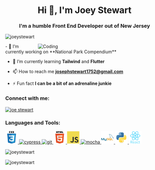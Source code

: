 
<h1 align="center">Hi 👋, I'm Joey Stewart</h1>
<h3 align="center">I'm a humble Front End Developer out of New Jersey</h3>

<p align="left"> <img src="https://komarev.com/ghpvc/?username=joeystewart&label=Profile%20views&color=0e75b6&style=flat" alt="joeystewart" /> </p>
<img align="right" alt="Coding" width="400" src="https://media.giphy.com/media/06vbLCWUQcDKGFVjPt/giphy.gif">
- 🔭 I’m currently working on **National Park Compendium** 

- 🌱 I’m currently learning **Tailwind** and **Flutter**

- 📫 How to reach me **josephstewart1752@gmail.com**

- ⚡ Fun fact **I can be a bit of an adrenaline junkie**

<h3 align="left">Connect with me:</h3>
<p align="left">
<a href="https://linkedin.com/in/joe stewart" target="blank"><img align="center" src="https://raw.githubusercontent.com/rahuldkjain/github-profile-readme-generator/master/src/images/icons/Social/linked-in-alt.svg" alt="joe stewart" height="30" width="40" /></a>
</p>

<h3 align="left">Languages and Tools:</h3>
<p align="left"> <a href="https://www.w3schools.com/css/" target="_blank" rel="noreferrer"> <img src="https://raw.githubusercontent.com/devicons/devicon/master/icons/css3/css3-original-wordmark.svg" alt="css3" width="40" height="40"/> </a> <a href="https://www.cypress.io" target="_blank" rel="noreferrer"> <img src="https://raw.githubusercontent.com/simple-icons/simple-icons/6e46ec1fc23b60c8fd0d2f2ff46db82e16dbd75f/icons/cypress.svg" alt="cypress" width="40" height="40"/> </a> <a href="https://git-scm.com/" target="_blank" rel="noreferrer"> <img src="https://www.vectorlogo.zone/logos/git-scm/git-scm-icon.svg" alt="git" width="40" height="40"/> </a> <a href="https://www.w3.org/html/" target="_blank" rel="noreferrer"> <img src="https://raw.githubusercontent.com/devicons/devicon/master/icons/html5/html5-original-wordmark.svg" alt="html5" width="40" height="40"/> </a> <a href="https://developer.mozilla.org/en-US/docs/Web/JavaScript" target="_blank" rel="noreferrer"> <img src="https://raw.githubusercontent.com/devicons/devicon/master/icons/javascript/javascript-original.svg" alt="javascript" width="40" height="40"/> </a> <a href="https://mochajs.org" target="_blank" rel="noreferrer"> <img src="https://www.vectorlogo.zone/logos/mochajs/mochajs-icon.svg" alt="mocha" width="40" height="40"/> </a> <a href="https://www.mysql.com/" target="_blank" rel="noreferrer"> <img src="https://raw.githubusercontent.com/devicons/devicon/master/icons/mysql/mysql-original-wordmark.svg" alt="mysql" width="40" height="40"/> </a> <a href="https://www.python.org" target="_blank" rel="noreferrer"> <img src="https://raw.githubusercontent.com/devicons/devicon/master/icons/python/python-original.svg" alt="python" width="40" height="40"/> </a> <a href="https://reactjs.org/" target="_blank" rel="noreferrer"> <img src="https://raw.githubusercontent.com/devicons/devicon/master/icons/react/react-original-wordmark.svg" alt="react" width="40" height="40"/> </a> </p>

<p><img align="center" src="https://github-readme-stats.vercel.app/api/top-langs?username=joeystewart&show_icons=true&locale=en&layout=compact" alt="joeystewart" /></p>

<p><img align="center" src="https://github-readme-streak-stats.herokuapp.com/?user=joeystewart&" alt="joeystewart" /></p>

